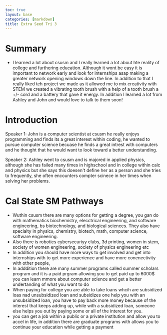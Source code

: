 ```yaml
---
toc: true
layout: base
categories: [markdown]
title: Extra Seed Tri 3
---
```


# Summary 
- I learned a lot about csusm and I really learned a lot about hte reality of college and furthering education. Although it wont be easy it is important to network early and look for internships asap making a greater network opening windows down the line. In addition to that I really liked teh project we made as it allowed me to mix creativity with STEM we created a vibrating tooth brush with a help of a tooth brush a +/- cord and a battery that gave it energy. In addition I learned a lot from Ashley and John and would love to talk to them soon!
# Introduction

Speaker 1: John is a computer scientist at csusm he really enjoys programming and finds its a great interest 
within coding, he wanted to pursue computer science becuase he finds a great intrest with computers and he thought that he would want to look toward a better understanding. 

Speaker 2: Ashley went to csusm and is majored in applied physics, although she has failed many times in highschool and in college within calc and physics but she says this doesen't define her as a person and she tries to frequently, she often encounters compter scinece in her times when solving her problems. 


# Cal State SM Pathways 
- Wuthin csusm there are many options for getting a degree, you gan do with mathematics biochemistry, elecctrical engineering, and software engineering, bs biotechnology, and biological sciences. They also have specialty in physics, chemistry, biotech, math, computer science, software engineering. 
- Also there is robotics cybersecuriyy clubs, 3d printing, women in stem, society of women engineering, society of physics engineering etc 
- In addition you should have more ways to get involved and get into internships with to get more experience and have more conenectivity with other people,
- In adddition there are many summer programs called summer scholars program and it is a paid prgram allowing you to get paid up to 6000$ you can learn mmore about computer science and get a better undertanding of what you want to do
- When paying for college you are able to take loans whcih are subsidized loas nad unsubsidized loan and subsidizes one help you  with an unsubsidized loan, you have to pay back more money because of the interest that keeps adding up, while with a subsidized loan, someone else helps you out by paying some or all of the interest for you.
- you can get a job within a public or a private institution and allow you to accel in life, in addition there are graduate programs with allows you to continue your education while getting a payment



